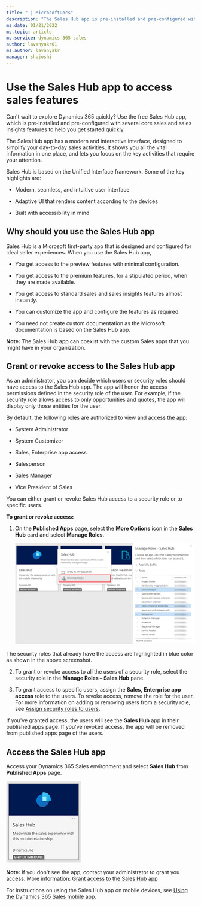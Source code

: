 ```yaml
---
title: " | MicrosoftDocs"
description: "The Sales Hub app is pre-installed and pre-configured with several core sales and sales insights features to help you get started quickly"
ms.date: 01/21/2022
ms.topic: article
ms.service: dynamics-365-sales
author: lavanyakr01
ms.author: lavanyakr
manager: shujoshi
---
```


# Use the Sales Hub app to access sales features

Can't wait to explore Dynamics 365 quickly? Use the free Sales Hub app, which is pre-installed and pre-configured with several core sales and sales insights features to help you get started quickly.

The Sales Hub app has a modern and interactive interface, designed to simplify your day-to-day sales activities. It shows you all the vital information in one place, and lets you focus on the key activities that require your attention.

Sales Hub is based on the Unified Interface framework. Some of the key highlights are:

-   Modern, seamless, and intuitive user interface

-   Adaptive UI that renders content according to the devices

-   Built with accessibility in mind

## Why should you use the Sales Hub app

Sales Hub is a Microsoft first-party app that is designed and configured for ideal seller experiences. When you use the Sales Hub app,

-   You get access to the preview features with minimal configuration.

-   You get access to the premium features, for a stipulated period, when they are made available.

-   You get access to standard sales and sales insights features almost instantly.

-   You can customize the app and configure the features as required.

-   You need not create custom documentation as the Microsoft documentation is based on the Sales Hub app.

**Note:** The Sales Hub app can coexist with the custom Sales apps that you might have in your organization.

## Grant or revoke access to the Sales Hub app

As an administrator, you can decide which users or security roles should have access to the Sales Hub app. The app will honor the access permissions defined in the security role of the user. For example, if the security role allows access to only opportunities and quotes, the app will display only those entities for the user.

By default, the following roles are authorized to view and access the app:

-   System Administrator

-   System Customizer

-   Sales, Enterprise app access

-   Salesperson

-   Sales Manager

-   Vice President of Sales

You can either grant or revoke Sales Hub access to a security role or to specific users.

**To grant or revoke access:**

1.  On the **Published Apps** page, select the **More Options** icon in the **Sales Hub** card and select **Manage Roles**.

    ![Screenshot depicting the navigation to Manage Roles](media/saleshub-manageroles.png)

The security roles that already have the access are highlighted in blue color as shown in the above screenshot.

2.  To grant or revoke access to all the users of a security role, select the security role in the **Manage Roles – Sales Hub** pane.

3.  To grant access to specific users, assign the **Sales, Enterprise app access** role to the users. To revoke access, remove the role for the user. For more information on adding or removing users from a security role, see [Assign security roles to users](security-roles-for-sales#assign-security-roles-to-users).

If you've granted access, the users will see the **Sales Hub** app in their published apps page. If you've revoked access, the app will be removed from published apps page of the users.

## Access the Sales Hub app

Access your Dynamics 365 Sales environment and select **Sales Hub** from **Published Apps** page.

![Screenshot of the Sales Hub app card in published apps](media/saleshubcard.png)

**Note:** If you don't see the app, contact your administrator to grant you access. More information: [Grant access to the Sales Hub app](#grant-or-revoke-access-to-the-sales-hub-app)

For instructions on using the Sales Hub app on mobile devices, see [Using the Dynamics 365 Sales mobile app.](sales-mobile/use-sales-mobile-app#sign-in-and-sign-out-from-the-app)

